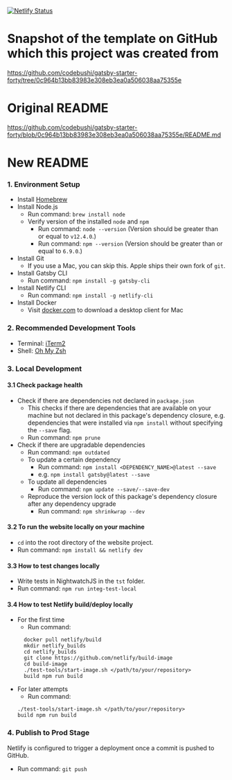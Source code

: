 [![Netlify Status](https://api.netlify.com/api/v1/badges/a55c8f7f-edb7-474b-a634-b3f1abf9ea56/deploy-status)](https://app.netlify.com/sites/dreezys-tech-hive/deploys)

# Snapshot of the template on GitHub which this project was created from
https://github.com/codebushi/gatsby-starter-forty/tree/0c964b13bb83983e308eb3ea0a506038aa75355e

# Original README
https://github.com/codebushi/gatsby-starter-forty/blob/0c964b13bb83983e308eb3ea0a506038aa75355e/README.md

# New README
### 1. Environment Setup
* Install [Homebrew](https://docs.brew.sh/Installation)
* Install Node.js
  * Run command: `brew install node`
  * Verify version of the installed `node` and `npm`
    * Run command: `node --version` (Version should be greater than or equal to `v12.4.0`.)
    * Run command: `npm --version` (Version should be greater than or equal to `6.9.0`.)
* Install Git
  * If you use a Mac, you can skip this. Apple ships their own fork of `git`.
* Install Gatsby CLI
  * Run command: `npm install -g gatsby-cli`
* Install Netlify CLI
  * Run command: `npm install -g netlify-cli`
* Install Docker
  * Visit [docker.com](https://www.docker.com/) to download a desktop client for Mac

### 2. Recommended Development Tools
* Terminal: [iTerm2](https://www.iterm2.com/)
* Shell: [Oh My Zsh](https://github.com/robbyrussell/oh-my-zsh)

### 3. Local Development
#### 3.1 Check package health
* Check if there are dependencies not declared in `package.json`
  * This checks if there are dependencies that are available on your machine but not declared in this package's dependency closure, e.g. dependencies that were installed via `npm install` without specifying the `--save` flag.
  * Run command: `npm prune`
* Check if there are upgradable dependencies
  * Run command: `npm outdated`
  * To update a certain dependency
    * Run command: `npm install <DEPENDENCY_NAME>@latest --save`
    * e.g. `npm install gatsby@latest --save`
  * To update all dependencies
    * Run command: `npm update --save/--save-dev`
  * Reproduce the version lock of this package's dependency closure after any dependency upgrade
    * Run command: `npm shrinkwrap --dev`

#### 3.2 To run the website locally on your machine
* `cd` into the root directory of the website project.
* Run command: `npm install && netlify dev`

#### 3.3 How to test changes locally
* Write tests in NightwatchJS in the `tst` folder.
* Run command: `npm run integ-test-local`

#### 3.4 How to test Netlify build/deploy locally
* For the first time
  * Run command:
  ```
    docker pull netlify/build
    mkdir netlify_builds
    cd netlify_builds
    git clone https://github.com/netlify/build-image
    cd build-image
    ./test-tools/start-image.sh </path/to/your/repository>
    build npm run build
  ```
* For later attempts
  * Run command:
  ```
  ./test-tools/start-image.sh </path/to/your/repository>
  build npm run build
  ```

### 4. Publish to Prod Stage
Netlify is configured to trigger a deployment once a commit is pushed to GitHub.

* Run command: `git push`
